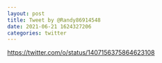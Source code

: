 ```yaml
--- 
layout: post 
title: Tweet by @Randy86914548 
date: 2021-06-21 1624327206 
categories: twitter 
--- 
```

https://twitter.com/o/status/1407156375864623108